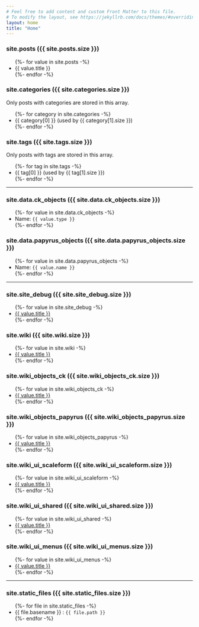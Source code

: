 ```yaml
---
# Feel free to add content and custom Front Matter to this file.
# To modify the layout, see https://jekyllrb.com/docs/themes/#overriding-theme-defaults
layout: home
title: "Home"
---
```


<h3>site.posts ({{ site.posts.size }})</h3>
<ul>
{%- for value in site.posts -%}
  <li>{{ value.title }}</li>
{%- endfor -%}
</ul>

<h3>site.categories ({{ site.categories.size }})</h3>
Only posts with categories are stored in this array.
<ul>
  {%- for category in site.categories -%}
    <li>{{ category[0] }} (used by {{ category[1].size }})</li>
  {%- endfor -%}
</ul>

<h3>site.tags ({{ site.tags.size }})</h3>
Only posts with tags are stored in this array.
<ul>
  {%- for tag in site.tags -%}
    <li>{{ tag[0] }} (used by {{ tag[1].size }})</li>
  {%- endfor -%}
</ul>

<hr>

<h3>site.data.ck_objects ({{ site.data.ck_objects.size }})</h3>
<ul>
{%- for value in site.data.ck_objects -%}
  <li>Name: <code>{{ value.type }}</code></li>
{%- endfor -%}
</ul>

<h3>site.data.papyrus_objects ({{ site.data.papyrus_objects.size }})</h3>
<ul>
{%- for value in site.data.papyrus_objects -%}
  <li>Name: <code>{{ value.name }}</code></li>
{%- endfor -%}
</ul>

<hr>

<h3>site.site_debug ({{ site.site_debug.size }})</h3>
<ul>
{%- for value in site.site_debug -%}
  <li><a href="{{ site.baseurl }}{{ value.url }}">{{ value.title }}</a></li>
{%- endfor -%}
</ul>

<h3>site.wiki ({{ site.wiki.size }})</h3>
<ul>
{%- for value in site.wiki -%}
  <li><a href="{{ site.baseurl }}{{ value.url }}">{{ value.title }}</a></li>
{%- endfor -%}
</ul>

<h3>site.wiki_objects_ck ({{ site.wiki_objects_ck.size }})</h3>
<ul>
{%- for value in site.wiki_objects_ck -%}
  <li><a href="{{ site.baseurl }}{{ value.url }}">{{ value.title }}</a></li>
{%- endfor -%}
</ul>

<h3>site.wiki_objects_papyrus ({{ site.wiki_objects_papyrus.size }})</h3>
<ul>
{%- for value in site.wiki_objects_papyrus -%}
  <li><a href="{{ site.baseurl }}{{ value.url }}">{{ value.title }}</a></li>
{%- endfor -%}
</ul>

<h3>site.wiki_ui_scaleform ({{ site.wiki_ui_scaleform.size }})</h3>
<ul>
{%- for value in site.wiki_ui_scaleform -%}
  <li><a href="{{ site.baseurl }}{{ value.url }}">{{ value.title }}</a></li>
{%- endfor -%}
</ul>

<h3>site.wiki_ui_shared ({{ site.wiki_ui_shared.size }})</h3>
<ul>
{%- for value in site.wiki_ui_shared -%}
  <li><a href="{{ site.baseurl }}{{ value.url }}">{{ value.title }}</a></li>
{%- endfor -%}
</ul>

<h3>site.wiki_ui_menus ({{ site.wiki_ui_menus.size }})</h3>
<ul>
{%- for value in site.wiki_ui_menus -%}
  <li><a href="{{ site.baseurl }}{{ value.url }}">{{ value.title }}</a></li>
{%- endfor -%}
</ul>

<hr>

<h3>site.static_files ({{ site.static_files.size }})</h3>
<ul>
{%- for file in site.static_files -%}
  <li>{{ file.basename }} : <code>{{ file.path }}</code></li>
{%- endfor -%}
</ul>
